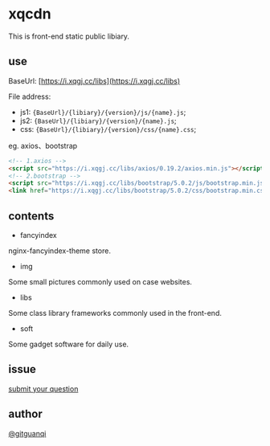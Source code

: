 # xqcdn

This is front-end static public libiary.

## use

BaseUrl: [https://i.xqgj.cc/libs](https://i.xqgj.cc/libs)

File address:

+ js1: `{BaseUrl}/{libiary}/{version}/js/{name}.js`;
+ js2: `{BaseUrl}/{libiary}/{version}/{name}.js`;
+ css: `{BaseUrl}/{libiary}/{version}/css/{name}.css`;

eg. axios、bootstrap

```html
<!-- 1.axios -->
<script src="https://i.xqgj.cc/libs/axios/0.19.2/axios.min.js"></script>
<!-- 2.bootstrap -->
<script src="https://i.xqgj.cc/libs/bootstrap/5.0.2/js/bootstrap.min.js"></script>
<link href="https://i.xqgj.cc/libs/bootstrap/5.0.2/css/bootstrap.min.css" rel="stylesheet">
```

## contents

+ fancyindex

nginx-fancyindex-theme store.

+ img

Some small pictures commonly used on case websites.

+ libs

Some class library frameworks commonly used in the front-end.

+ soft

Some gadget software for daily use.

## issue

[submit your question](https://github.com/gitguanqi/xqcdn/issues/new)

## author

[@gitguanqi](https://github.com/gitguanqi)
